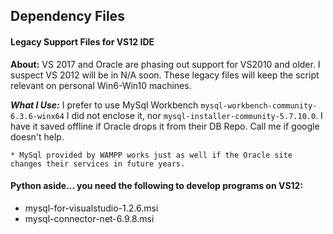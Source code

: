 ## Dependency Files

#### Legacy Support Files for VS12 IDE

**About:** VS 2017 and Oracle are phasing out support for VS2010 and older. I suspect VS 2012 will be in N/A soon. These legacy files will keep the script relevant on personal Win6-Win10 machines.

***What I Use:*** I prefer to use MySql Workbench ```mysql-workbench-community-6.3.6-winx64``` I did not enclose it, nor ```mysql-installer-community-5.7.10.0```. I have it saved offline if Oracle drops it from their DB Repo. Call me if google doesn't help.

    * MySql provided by WAMPP works just as well if the Oracle site changes their services in future years.

#### Python aside... you need the following to develop programs on VS12:

* mysql-for-visualstudio-1.2.6.msi
* mysql-connector-net-6.9.8.msi
